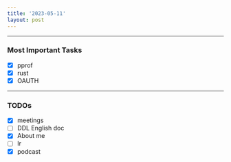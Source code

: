```yaml
---
title: '2023-05-11'
layout: post
---
```


---

### Most Important Tasks

- [x] pprof
- [x] rust
- [x] OAUTH

---

### TODOs

- [x] meetings
- [ ] DDL English doc
- [x] About me
- [ ] lr
- [x] podcast
